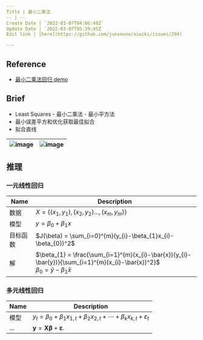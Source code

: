 ```yaml
---
Title | 最小二乘法
-- | --
Create Date | `2022-03-07T04:06:49Z`
Update Date | `2022-03-07T05:39:45Z`
Edit link | [here](https://github.com/junxnone/aiwiki/issues/294)

---
```

## Reference
- [最小二乘法回归 demo](https://phet.colorado.edu/sims/html/least-squares-regression/latest/least-squares-regression_en.html)

## Brief
- Least Squares - 最小二乘法 - 最小平方法
- 最小误差平方和优化获取最佳拟合
- 拟合直线


![image](https://user-images.githubusercontent.com/2216970/156966154-4eabd265-57ec-4b1b-9c2a-1e4f06653a2e.png) | ![image](https://user-images.githubusercontent.com/2216970/156966278-ac6d0421-9694-4265-a602-aebbbe7b963a.png)
-- | --

## 推理

### 一元线性回归

Name | Description
-- | --
数据 | $X = \left\{(x_{1}, y_{1}), (x_{2}, y_{2})..., (x_{m}, y_{m})\right\}$
模型 |  $y = \beta_{0} + \beta_{1}x$
目标函数 | $J(\beta) = \sum_{i=0}^{m}(y_{i}-\beta_{1}x_{i}-\beta_{0})^2$
解 | $\beta_{1} = \frac{\sum_{i=1}^{m}(x_{i}-\bar{x})(y_{i}-\bar{y})}{\sum_{i=1}^{m}(x_{i}-\bar{x})^2}$ <br> $\beta_{0} = \bar{y}-\beta_{1}\bar{x}$


### 多元线性回归

Name | Description
-- | --
模型 | $y_{t} = \beta_{0} + \beta_{1} x_{1,t} + \beta_{2} x_{2,t} + \cdots +  \beta_{k} x_{k,t} + \varepsilon_{t}$
... | $\bm{y} = \bm{X}\bm{\beta} + \bm{\varepsilon}.$



